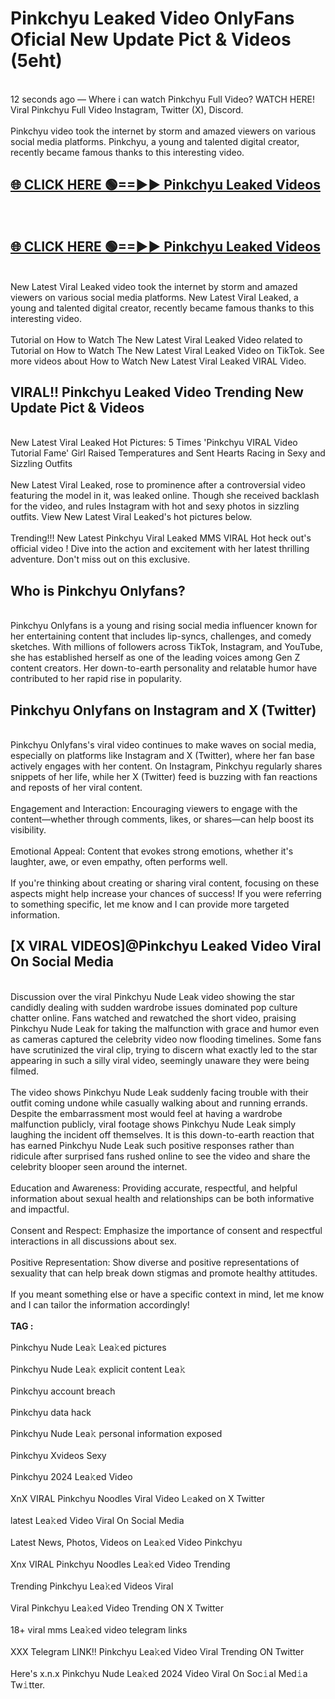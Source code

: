 # Pinkchyu Leaked Video OnlyFans Oficial New Update Pict & Videos (5eht)
<br>
12 seconds ago — Where i can watch Pinkchyu Full Video? WATCH HERE! Viral Pinkchyu Full Video Instagram, Twitter (X), Discord.
<br><br>
Pinkchyu video took the internet by storm and amazed viewers on various social media platforms. Pinkchyu, a young and talented digital creator, recently became famous thanks to this interesting video.
<br>
<h2><a href="https://play.trustnlinepharmacy.us?title=Pinkchyu">🌐 CLICK HERE 🟢==►► Pinkchyu Leaked Videos</a></h2>
<br>
<h2><a href="https://play.trustnlinepharmacy.us?title=Pinkchyu">🌐 CLICK HERE 🟢==►► Pinkchyu Leaked Videos</a></h2>
<br>
New Latest Viral Leaked video took the internet by storm and amazed viewers on various social media platforms. New Latest Viral Leaked, a young and talented digital creator, recently became famous thanks to this interesting video.
<br><br>
Tutorial on How to Watch The New Latest Viral Leaked Video related to Tutorial on How to Watch The New Latest Viral Leaked Video on TikTok. See more videos about How to Watch New Latest Viral Leaked VIRAL Video.
<br>
<h2>VIRAL!! Pinkchyu Leaked Video Trending New Update Pict & Videos</h2>
<br>
New Latest Viral Leaked Hot Pictures: 5 Times 'Pinkchyu VIRAL Video Tutorial Fame' Girl Raised Temperatures and Sent Hearts Racing in Sexy and Sizzling Outfits
<br><br>
New Latest Viral Leaked, rose to prominence after a controversial video featuring the model in it, was leaked online. Though she received backlash for the video, and rules Instagram with hot and sexy photos in sizzling outfits. View New Latest Viral Leaked's hot pictures below.
<br><br>
Trending!!! New Latest Pinkchyu Viral Leaked MMS VIRAL Hot heck out's official video ! Dive into the action and excitement with her latest thrilling adventure. Don't miss out on this exclusive.
<br>
<h2>Who is Pinkchyu Onlyfans?</h2>
<br>
Pinkchyu Onlyfans is a young and rising social media influencer known for her entertaining content that includes lip-syncs, challenges, and comedy sketches. With millions of followers across TikTok, Instagram, and YouTube, she has established herself as one of the leading voices among Gen Z content creators. Her down-to-earth personality and relatable humor have contributed to her rapid rise in popularity.
<br>
<h2>Pinkchyu Onlyfans on Instagram and X (Twitter)</h2>
<br>
Pinkchyu Onlyfans's viral video continues to make waves on social media, especially on platforms like Instagram and X (Twitter), where her fan base actively engages with her content. On Instagram, Pinkchyu regularly shares snippets of her life, while her X (Twitter) feed is buzzing with fan reactions and reposts of her viral content.
<br><br>
Engagement and Interaction: Encouraging viewers to engage with the content—whether through comments, likes, or shares—can help boost its visibility.
<br><br>
Emotional Appeal: Content that evokes strong emotions, whether it's laughter, awe, or even empathy, often performs well.
<br><br>
If you're thinking about creating or sharing viral content, focusing on these aspects might help increase your chances of success! If you were referring to something specific, let me know and I can provide more targeted information.
<br>
<h2>[X VIRAL VIDEOS]@Pinkchyu Leaked Video Viral On Social Media</h2>
<br>
Discussion over the viral Pinkchyu Nude Leak video showing the star candidly dealing with sudden wardrobe issues dominated pop culture chatter online. Fans watched and rewatched the short video, praising Pinkchyu Nude Leak for taking the malfunction with grace and humor even as cameras captured the celebrity video now flooding timelines. Some fans have scrutinized the viral clip, trying to discern what exactly led to the star appearing in such a silly viral video, seemingly unaware they were being filmed.
<br><br>
The video shows Pinkchyu Nude Leak suddenly facing trouble with their outfit coming undone while casually walking about and running errands. Despite the embarrassment most would feel at having a wardrobe malfunction publicly, viral footage shows Pinkchyu Nude Leak simply laughing the incident off themselves. It is this down-to-earth reaction that has earned Pinkchyu Nude Leak such positive responses rather than ridicule after surprised fans rushed online to see the video and share the celebrity blooper seen around the internet.
<br><br>
Education and Awareness: Providing accurate, respectful, and helpful information about sexual health and relationships can be both informative and impactful.
<br><br>
Consent and Respect: Emphasize the importance of consent and respectful interactions in all discussions about sex.
<br><br>
Positive Representation: Show diverse and positive representations of sexuality that can help break down stigmas and promote healthy attitudes.
<br><br>
If you meant something else or have a specific context in mind, let me know and I can tailor the information accordingly!
<br><br>
<strong>TAG :</strong>
<br><br>
Pinkchyu Nude Lea𝚔 Lea𝚔ed pictures
<br><br>
Pinkchyu Nude Lea𝚔 explicit content Lea𝚔
<br><br>
Pinkchyu account breach
<br><br>
Pinkchyu data hack
<br><br>
Pinkchyu Nude Lea𝚔 personal information exposed
<br><br>
Pinkchyu Xvideos Sexy
<br><br>
Pinkchyu 2024 Lea𝚔ed Video
<br><br>
XnX VIRAL Pinkchyu Noodles Viral Video L𝚎aked on X Twitter
<br><br>
latest Lea𝚔ed Video Viral On Social Media
<br><br>
Latest News, Photos, Videos on Lea𝚔ed Video Pinkchyu
<br><br>
Xnx VIRAL Pinkchyu Noodles Lea𝚔ed Video Trending
<br><br>
Trending Pinkchyu Lea𝚔ed Videos Viral
<br><br>
Viral Pinkchyu Lea𝚔ed Video Trending ON X Twitter
<br><br>
18+ viral mms Lea𝚔ed video telegram links
<br><br>
XXX Telegram LINK!! Pinkchyu Lea𝚔ed Video Viral Trending ON Twitter
<br><br>
Here's x.n.x Pinkchyu Nude Lea𝚔ed 2024 Video Viral On Soc𝚒al Med𝚒a Tw𝚒tter.